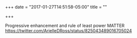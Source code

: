 +++
date = "2017-01-27T14:51:58-05:00"
title = ""

+++

Progressive enhancement and rule of least power MATTER https://twitter.com/ArielleDRoss/status/825043489016705024
